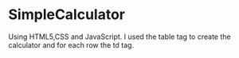 # SimpleCalculator

Using HTML5,CSS and JavaScript.
I used the table tag to create the calculator and for each row the td tag.
